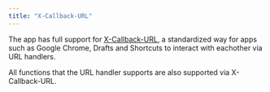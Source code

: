 ```yaml
---
title: "X-Callback-URL"
---
```


The app has full support for [X-Callback-URL](http://x-callback-url.com/), a standardized way for apps such as Google Chrome, Drafts and Shortcuts to interact with eachother via URL handlers.

All functions that the URL handler supports are also supported via X-Callback-URL.
